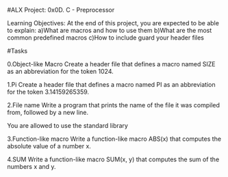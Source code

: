 #ALX Project: 0x0D. C - Preprocessor

Learning Objectives:
At the end of this project, you are expected to be able to explain:
a)What are macros and how to use them
b)What are the most common predefined macros
c)How to include guard your header files

#Tasks

0.Object-like Macro
Create a header file that defines a macro named SIZE as an abbreviation for the token 1024.

1.Pi
Create a header file that defines a macro named PI as an abbreviation for the token 3.14159265359.

2.File name
Write a program that prints the name of the file it was compiled from, followed by a new line.

You are allowed to use the standard library

3.Function-like macro
Write a function-like macro ABS(x) that computes the absolute value of a number x.

4.SUM
Write a function-like macro SUM(x, y) that computes the sum of the numbers x and y.
